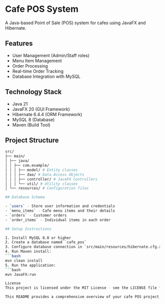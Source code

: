 ﻿# Cafe POS System

A Java-based Point of Sale (POS) system for cafes using JavaFX and Hibernate.

## Features

- User Management (Admin/Staff roles)
- Menu Item Management
- Order Processing
- Real-time Order Tracking
- Database Integration with MySQL

## Technology Stack

- Java 21
- JavaFX 20 (GUI Framework)
- Hibernate 6.4.4 (ORM Framework)
- MySQL 8 (Database)
- Maven (Build Tool)

## Project Structure
   ```bash
   src/ 
   ├── main/ 
   │ ├── java/ 
   │ │ ├── com.example/ 
   │ │ │ ├── model/ # Entity classes 
   │ │ │ ├── dao/ # Data Access Objects 
   │ │ │ ├── controller/ # JavaFX Controllers 
   │ │ │ └── util/ # Utility classes 
   │ └── resources/ # Configuration files

## Database Schema

- `users` - Store user information and credentials
- `menu_items` - Cafe menu items and their details
- `orders` - Customer orders
- `order_items` - Individual items in each order

## Setup Instructions

1. Install MySQL 8.0 or higher
2. Create a database named `cafe_pos`
3. Configure database connection in `src/main/resources/hibernate.cfg.xml`
4. Run Maven install:
   ```bash
   mvn clean install
5. Run the application:
   ```bash
   mvn JavaFX:run

License
This project is licensed under the MIT License - see the LICENSE file for details.

This README provides a comprehensive overview of your cafe POS project, including its features, technology stack, structure, and setup instructions. Feel free to modify it according to your specific needs!
